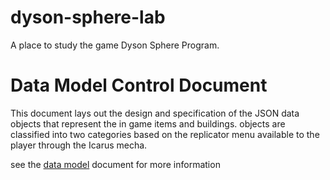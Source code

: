 # dyson-sphere-lab

A place to study the game Dyson Sphere Program.

# Data Model Control Document

This document lays out the design and specification of the JSON data objects that represent the in game items and buildings.
objects are classified into two categories based on the replicator menu available to the player through the Icarus mecha.

see the [data model](objects/data_model.md) document for more information

